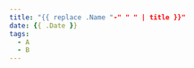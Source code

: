 ```yaml
---
title: "{{ replace .Name "-" " " | title }}"
date: {{ .Date }}
tags:
  - A
  - B
---
```


<!--more-->
